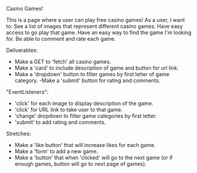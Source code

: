 Casino Games!

This is a page where a user can play free casino games!
As a user, I want to:
See a list of images that represent different casino games. Have easy access to go play that game. Have an easy way to find the game I'm looking for. Be able to comment and rate each game.

Deliverables:

- Make a GET to 'fetch' all casino games.
- Make a 'card' to include description of game and button for url link.
- Make a 'dropdown' button to filter games by first letter of game category.
  -Make a 'submit' button for rating and comments.

"EventListeners":

- 'click' for each image to display description of the game.
- 'click' for URL link to take user to that game.
- 'change' dropdown to filter game categories by first letter.
- 'submit' to add rating and comments.

Stretches:

- Make a 'like button' that will increase likes for each game.
- Make a 'form' to add a new game.
- Make a 'button' that when 'clicked' will go to the next game (or if enough games, button will go to next page of games).

